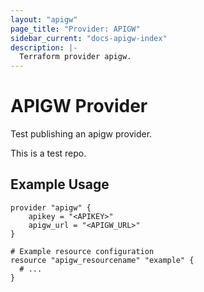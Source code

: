 ```yaml
---
layout: "apigw"
page_title: "Provider: APIGW"
sidebar_current: "docs-apigw-index"
description: |-
  Terraform provider apigw.
---
```


# APIGW Provider

Test publishing an apigw provider.

This is a test repo.

## Example Usage

```hcl
provider "apigw" {
    apikey = "<APIKEY>"
    apigw_url = "<APIGW_URL>"
}

# Example resource configuration
resource "apigw_resourcename" "example" {
  # ...
}
```
